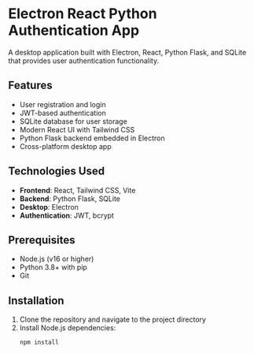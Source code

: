 # Electron React Python Authentication App

A desktop application built with Electron, React, Python Flask, and SQLite that provides user authentication functionality.

## Features

- User registration and login
- JWT-based authentication
- SQLite database for user storage
- Modern React UI with Tailwind CSS
- Python Flask backend embedded in Electron
- Cross-platform desktop app

## Technologies Used

- **Frontend**: React, Tailwind CSS, Vite
- **Backend**: Python Flask, SQLite
- **Desktop**: Electron
- **Authentication**: JWT, bcrypt

## Prerequisites

- Node.js (v16 or higher)
- Python 3.8+ with pip
- Git

## Installation

1. Clone the repository and navigate to the project directory
2. Install Node.js dependencies:
   ```bash
   npm install